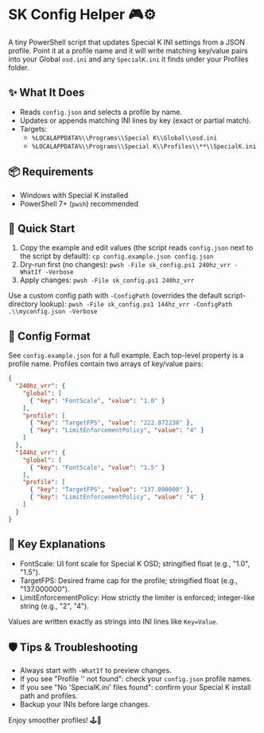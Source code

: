 # SK Config Helper 🎮⚙️

A tiny PowerShell script that updates Special K INI settings from a JSON profile. Point it at a profile name and it will write matching key/value pairs into your Global `osd.ini` and any `SpecialK.ini` it finds under your Profiles folder.

## ✨ What It Does
- Reads `config.json` and selects a profile by name.
- Updates or appends matching INI lines by key (exact or partial match).
- Targets:
  - `%LOCALAPPDATA%\\Programs\\Special K\\Global\\osd.ini`
  - `%LOCALAPPDATA%\\Programs\\Special K\\Profiles\\**\\SpecialK.ini`

## 📦 Requirements
- Windows with Special K installed
- PowerShell 7+ (`pwsh`) recommended

## 🚀 Quick Start
1) Copy the example and edit values (the script reads `config.json` next to the script by default):
   `cp config.example.json config.json`
2) Dry-run first (no changes):
   `pwsh -File sk_config.ps1 240hz_vrr -WhatIf -Verbose`
3) Apply changes:
   `pwsh -File sk_config.ps1 240hz_vrr`

Use a custom config path with `-ConfigPath` (overrides the default script-directory lookup):
`pwsh -File sk_config.ps1 144hz_vrr -ConfigPath .\\myconfig.json -Verbose`

## 🧰 Config Format
See `config.example.json` for a full example. Each top-level property is a profile name. Profiles contain two arrays of key/value pairs:

```json
{
  "240hz_vrr": {
    "global": [
      { "key": "FontScale", "value": "1.0" }
    ],
    "profile": [
      { "key": "TargetFPS", "value": "222.872238" },
      { "key": "LimitEnforcementPolicy", "value": "4" }
    ]
  },
  "144hz_vrr": {
    "global": [
      { "key": "FontScale", "value": "1.5" }
    ],
    "profile": [
      { "key": "TargetFPS", "value": "137.000000" },
      { "key": "LimitEnforcementPolicy", "value": "4" }
    ]
  }
}
```

## 🔑 Key Explanations
- FontScale: UI font scale for Special K OSD; stringified float (e.g., "1.0", "1.5").
- TargetFPS: Desired frame cap for the profile; stringified float (e.g., "137.000000").
- LimitEnforcementPolicy: How strictly the limiter is enforced; integer-like string (e.g., "2", "4").

Values are written exactly as strings into INI lines like `Key=Value`.

## 🛡️ Tips & Troubleshooting
- Always start with `-WhatIf` to preview changes.
- If you see "Profile '<name>' not found": check your `config.json` profile names.
- If you see "No 'SpecialK.ini' files found": confirm your Special K install path and profiles.
- Backup your INIs before large changes.

Enjoy smoother profiles! 🕹️💨
